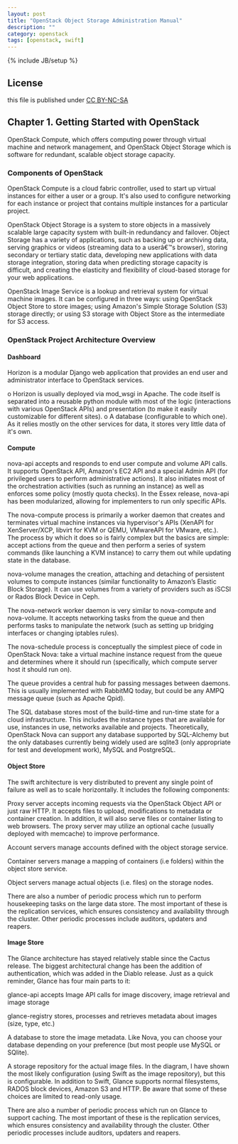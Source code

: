 ```yaml
---
layout: post
title: "OpenStack Object Storage Administration Manual"
description: ""
category: openstack
tags: [openstack, swift]
---
```

{% include JB/setup %}
## License
this file is published under [CC BY-NC-SA](http://creativecommons.org/licenses/by-nc-sa/3.0/)

## Chapter 1. Getting Started with OpenStack

OpenStack Compute, which offers computing power through virtual machine and network management, and OpenStack Object Storage which is software for redundant, scalable object storage capacity.

### Components of OpenStack

OpenStack Compute is a cloud fabric controller, used to start up virtual instances for either a user or a group. It's also used to configure networking for each instance or project that contains multiple instances for a particular project.

OpenStack Object Storage is a system to store objects in a massively scalable large capacity system with built-in redundancy and failover. Object Storage has a variety of applications, such as backing up or archiving data, serving graphics or videos (streaming data to a userâ€™s browser), storing secondary or tertiary static data, developing new applications with data storage integration, storing data when predicting storage capacity is difficult, and creating the elasticity and flexibility of cloud-based storage for your web applications.

OpenStack Image Service is a lookup and retrieval system for virtual machine images. It can be configured in three ways: using OpenStack Object Store to store images; using Amazon's Simple Storage Solution (S3) storage directly; or using S3 storage with Object Store as the intermediate for S3 access.

### OpenStack Project Architecture Overview

#### Dashboard

Horizon is a modular Django web application that provides an end user and administrator interface to OpenStack services.

o Horizon is usually deployed via mod_wsgi in Apache. The code itself is separated into a reusable python module with most of the logic (interactions with various OpenStack APIs) and presentation (to make it easily customizable for different sites).
o A database (configurable to which one). As it relies mostly on the other services for data, it stores very little data of it's own.

#### Compute

nova-api accepts and responds to end user compute and volume API calls. It supports OpenStack API, Amazon's EC2 API and a special Admin API (for privileged users to perform administrative actions). It also initiates most of the orchestration activities (such as running an instance) as well as enforces some policy (mostly quota checks). In the Essex release, nova-api has been modularized, allowing for implementers to run only specific APIs.

The nova-compute process is primarily a worker daemon that creates and terminates virtual machine instances via hypervisor's APIs (XenAPI for XenServer/XCP, libvirt for KVM or QEMU, VMwareAPI for VMware, etc.). The process by which it does so is fairly complex but the basics are simple: accept actions from the queue and then perform a series of system commands (like launching a KVM instance) to carry them out while updating state in the database.

nova-volume manages the creation, attaching and detaching of persistent volumes to compute instances (similar functionality to Amazon’s Elastic Block Storage). It can use volumes from a variety of providers such as iSCSI or Rados Block Device in Ceph.

The nova-network worker daemon is very similar to nova-compute and nova-volume. It accepts networking tasks from the queue and then performs tasks to manipulate the network (such as setting up bridging interfaces or changing iptables rules).

The nova-schedule process is conceptually the simplest piece of code in OpenStack Nova: take a virtual machine instance request from the queue and determines where it should run (specifically, which compute server host it should run on).

The queue provides a central hub for passing messages between daemons. This is usually implemented with RabbitMQ today, but could be any AMPQ message queue (such as Apache Qpid).

The SQL database stores most of the build-time and run-time state for a cloud infrastructure. This includes the instance types that are available for use, instances in use, networks available and projects. Theoretically, OpenStack Nova can support any database supported by SQL-Alchemy but the only databases currently being widely used are sqlite3 (only appropriate for test and development work), MySQL and PostgreSQL.

#### Object Store

The swift architecture is very distributed to prevent any single point of failure as well as to scale horizontally. It includes the following components:

Proxy server accepts incoming requests via the OpenStack Object API or just raw HTTP. It accepts files to upload, modifications to metadata or container creation. In addition, it will also serve files or container listing to web browsers. The proxy server may utilize an optional cache (usually deployed with memcache) to improve performance.

Account servers manage accounts defined with the object storage service.

Container servers manage a mapping of containers (i.e folders) within the object store service.

Object servers manage actual objects (i.e. files) on the storage nodes.

There are also a number of periodic process which run to perform housekeeping tasks on the large data store. The most important of these is the replication services, which ensures consistency and availability through the cluster. Other periodic processes include auditors, updaters and reapers.

#### Image Store

The Glance architecture has stayed relatively stable since the Cactus release. The biggest architectural change has been the addition of authentication, which was added in the Diablo release. Just as a quick reminder, Glance has four main parts to it:

glance-api accepts Image API calls for image discovery, image retrieval and image storage

glance-registry stores, processes and retrieves metadata about images (size, type, etc.)

A database to store the image metadata. Like Nova, you can choose your database depending on your preference (but most people use MySQL or SQlite).

A storage repository for the actual image files. In the diagram, I have shown the most likely configuration (using Swift as the image repository), but this is configurable. In addition to Swift, Glance supports normal filesystems, RADOS block devices, Amazon S3 and HTTP. Be aware that some of these choices are limited to read-only usage.

There are also a number of periodic process which run on Glance to support caching. The most important of these is the replication services, which ensures consistency and availability through the cluster. Other periodic processes include auditors, updaters and reapers.
